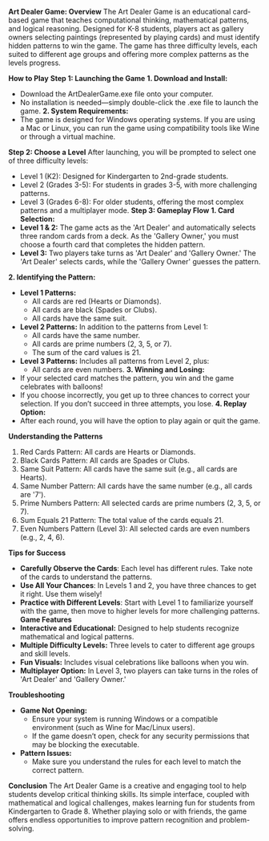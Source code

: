 **Art Dealer Game: 
Overview**
The Art Dealer Game is an educational card-based game that teaches computational thinking, mathematical patterns, and logical reasoning. Designed for K-8 students, players act as gallery owners selecting paintings (represented by playing cards) and must identify hidden patterns to win the game. The game has three difficulty levels, each suited to different age groups and offering more complex patterns as the levels progress.


**How to Play**
**Step 1: Launching the Game**
**1. Download and Install:**
- Download the ArtDealerGame.exe file onto your computer.
- No installation is needed—simply double-click the .exe file to launch the game.
**2. System Requirements:**
- The game is designed for Windows operating systems. If you are using a Mac or Linux, you can run the game using compatibility tools like Wine or through a virtual machine.


**Step 2: Choose a Level**
After launching, you will be prompted to select one of three difficulty levels:
- Level 1 (K2): Designed for Kindergarten to 2nd-grade students.
- Level 2 (Grades 3-5): For students in grades 3-5, with more challenging patterns.
- Level 3 (Grades 6-8): For older students, offering the most complex patterns and a multiplayer mode.
**Step 3: Gameplay Flow**
**1. Card Selection:**
- **Level 1 & 2:** The game acts as the 'Art Dealer' and automatically selects three random cards from a deck. As the 'Gallery Owner,' you must choose a fourth card that completes the hidden pattern.
- **Level 3:** Two players take turns as 'Art Dealer' and 'Gallery Owner.' The 'Art Dealer' selects cards, while the 'Gallery Owner' guesses the pattern.


**2. Identifying the Pattern:**
- **Level 1 Patterns:**
  - All cards are red (Hearts or Diamonds).
  - All cards are black (Spades or Clubs).
  - All cards have the same suit.
- **Level 2 Patterns:** In addition to the patterns from Level 1:
  - All cards have the same number.
  - All cards are prime numbers (2, 3, 5, or 7).
  - The sum of the card values is 21.
- **Level 3 Patterns:** Includes all patterns from Level 2, plus:
  - All cards are even numbers.
**3. Winning and Losing:**
- If your selected card matches the pattern, you win and the game celebrates with balloons!
- If you choose incorrectly, you get up to three chances to correct your selection. If you don’t succeed in three attempts, you lose.
**4. Replay Option:**
- After each round, you will have the option to play again or quit the game.


**Understanding the Patterns**
1. Red Cards Pattern: All cards are Hearts or Diamonds.
2. Black Cards Pattern: All cards are Spades or Clubs.
3. Same Suit Pattern: All cards have the same suit (e.g., all cards are Hearts).
4. Same Number Pattern: All cards have the same number (e.g., all cards are '7').
5. Prime Numbers Pattern: All selected cards are prime numbers (2, 3, 5, or 7).
6. Sum Equals 21 Pattern: The total value of the cards equals 21.
7. Even Numbers Pattern (Level 3): All selected cards are even numbers (e.g., 2, 4, 6).


**Tips for Success**
- **Carefully Observe the Cards**: Each level has different rules. Take note of the cards to understand the patterns.
- **Use All Your Chances**: In Levels 1 and 2, you have three chances to get it right. Use them wisely!
- **Practice with Different Levels**: Start with Level 1 to familiarize yourself with the game, then move to higher levels for more challenging patterns.
**Game Features**
- **Interactive and Educational:** Designed to help students recognize mathematical and logical patterns.
- **Multiple Difficulty Levels:** Three levels to cater to different age groups and skill levels.
- **Fun Visuals:** Includes visual celebrations like balloons when you win.
- **Multiplayer Option:** In Level 3, two players can take turns in the roles of 'Art Dealer' and 'Gallery Owner.'


**Troubleshooting**
- **Game Not Opening:**
  - Ensure your system is running Windows or a compatible environment (such as Wine for Mac/Linux users).
  - If the game doesn’t open, check for any security permissions that may be blocking the executable.
- **Pattern Issues:**
  - Make sure you understand the rules for each level to match the correct pattern.


**Conclusion**
The Art Dealer Game is a creative and engaging tool to help students develop critical thinking skills. Its simple interface, coupled with mathematical and logical challenges, makes learning fun for students from Kindergarten to Grade 8. Whether playing solo or with friends, the game offers endless opportunities to improve pattern recognition and problem-solving.
